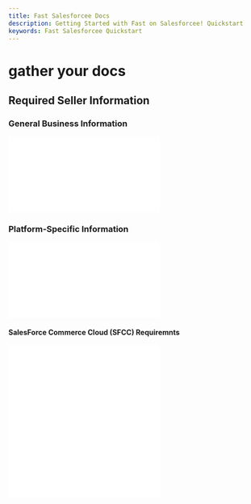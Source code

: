```yaml
---
title: Fast Salesforcee Docs
description: Getting Started with Fast on Salesforcee! Quickstart
keywords: Fast Salesforcee Quickstart
---
```


# gather your docs

## Required Seller Information

### General Business Information

<embed src="/reusables/seller-docs/_required-seller-information.md" />

### Platform-Specific Information

<embed src="/reusables/seller-docs/_platform_ecommerce_all_fast_access_requirement.md" />

#### SalesForce Commerce Cloud (SFCC) Requiremnts

<embed src="/reusables/seller-docs/_platform_sfcc_requirements.md" />

<embed src="/reusables/seller-docs/_platform_attention_seller_onboarding_credentials_same_session_requirement.md" />
